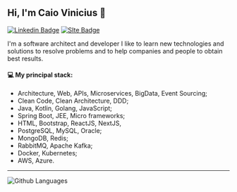 <h2>Hi, I'm Caio Vinicius 👋</h2>

[![Linkedin Badge](https://img.shields.io/badge/-LinkedIn-blue?style=flat-square&logo=Linkedin&logoColor=white&link=https://www.linkedin.com/in/fagnerpsantos/)](https://www.linkedin.com/in/cvinicius987/)
[![SIte Badge](https://img.shields.io/badge/-Blog-1B4877?style=flat-square&labelColor=1B4877&logo=blogger&logoColor=white&link=https://blog.cvinicius.com.br)](https://blog.cvinicius.com.br)

I'm a software architect and developer I like to learn new technologies and solutions to resolve problems and to help companies and people to obtain best results.

<h4>💻 My principal stack:</h4>
	
* Architecture, Web, APIs, Microservices, BigData, Event Sourcing;
* Clean Code, Clean Architecture, DDD;
* Java, Kotlin, Golang, JavaScript;
* Spring Boot, JEE, Micro frameworks;
* HTML, Bootstrap, ReactJS, NextJS,
* PostgreSQL, MySQL, Oracle;
* MongoDB, Redis;
* RabbitMQ, Apache Kafka;
* Docker, Kubernetes;
* AWS, Azure.

<hr />

![Github Languages](https://github-readme-stats.vercel.app/api/top-langs/?username=cvinicius987&&exclude_repo=frontend,curso-sistemas-web-com-spring-javascript-bootstrap&layout=compact&count_private=true)
